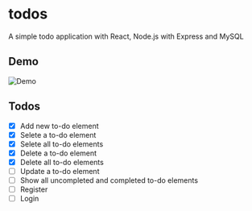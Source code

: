 # todos
A simple todo application with React, Node.js with Express and MySQL

## Demo
![Demo](https://user-images.githubusercontent.com/21025878/39438179-2c12cbe4-4c71-11e8-9400-b21a4f7d8188.gif)

## Todos
- [x] Add new to-do element
- [x] Selete a to-do element
- [x] Selete all to-do elements
- [x] Delete a to-do element
- [x] Delete all to-do elements
- [ ] Update a to-do element
- [ ] Show all uncompleted and completed to-do elements
- [ ] Register 
- [ ] Login
